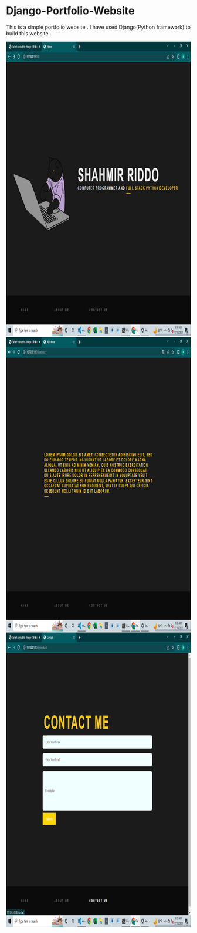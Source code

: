 # Django-Portfolio-Website
<p>This is a simple portfolio website . I have used Django(Python framework) to build this website.</p>


<img src="https://github.com/Shahmir-Riddo/Django-Portfolio-Website/blob/main/Screenshot%20(15).png" width="1000" height="800">
<img src="https://github.com/Shahmir-Riddo/Django-Portfolio-Website/blob/main/Screenshot%20(16).png" width="1000" height="800">
<img src="https://github.com/Shahmir-Riddo/Django-Portfolio-Website/blob/main/Screenshot%20(17).png" width="1000" height="800">
